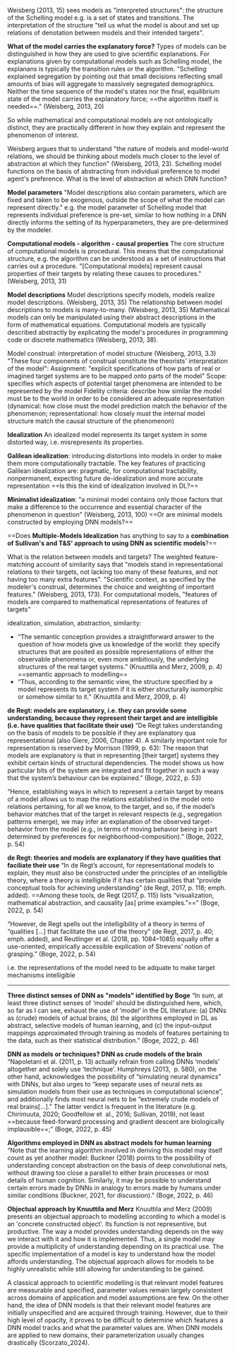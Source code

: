 Weisberg (2013, 15) sees models as "interpreted structures": the structure of the Schelling model e.g. is a set of states and transitions. The interpretation of the structure "tell us what the model is about and set up relations of denotation between models and their intended targets".

**What of the model carries the explanatory force?**
Types of models can be distinguished in how they are used to give scientific explanations. 
For explanations given by computational models such as Schelling model, the explanans is typically the transition rules or the algorithm. "Schelling explained segregation by pointing out that small decisions reflecting small amounts of bias will aggregate to massively segregated demographics. Neither the time sequence of the model's states nor the final, equilibrium state of the model carries the explanatory force; ==the algorithm itself is needed==." (Weisberg, 2013, 20)

So while mathematical and computational models are not ontologically distinct, they are practically different in how they explain and represent the phenomenon of interest.

Weisberg argues that to understand "the nature of models and model-world relations, we should be thinking about models much closer to the level of abstraction at which they function" (Weisberg, 2013, 23).
Schelling model functions on the basis of abstracting from individual preference to model agent's preference. 
What is the level of abstraction at which DNN function?

**Model parameters**
"Model descriptions also contain parameters, which are fixed and taken to be exogenous, outside the scope of what the model can represent directly."
e.g. the model parameter of Schelling model that represents individual preference is pre-set, similar to how nothing in a DNN directly informs the setting of its hyperparameters, they are pre-determined by the modeler.

**Computational models - algorithm - causal properties**
The core structure of computational models is procedural. This means that the computational structure, e.g. the algorithm can be understood as a set of instructions that carries out a procedure. 
"[Computational models] represent causal properties of their targets by relating these causes to procedures." (Weisberg, 2013, 31)

**Model descriptions**
Model descriptions specify models, models realize model descriptions. (Weisberg, 2013, 35)
The relationship between model descriptions to models is many-to-many. (Weisberg, 2013, 35)
Mathematical models can only be manipulated using their abstract descriptions in the form of mathematical equations.
Computational models are typically described abstractly by explicating the model's procedures in programming code or discrete mathematics (Weisberg, 2013, 38).

Model construal: interpretation of model structure (Weisberg, 2013, 3.3)
"These four components of construal constitute the theorists' interpretation of the model":
Assignment: "explicit specifications of how parts of real or imagined target systems are to be mapped onto parts of the model"
Scope: specifies which aspects of potential target phenomena are intended to be represented by the model
Fidelity criteria: describe how similar the model must be to the world in order to be considered an adequate representation (dynamical: how close must the model prediction match the behavior of the phenomenon; representational: how closely must the internal model structure match the causal structure of the phenomenon)

**Idealization**
An idealized model represents its target system in some distorted way, i.e. misrepresents its properties.

**Galilean idealization**: introducing distortions into models in order to make them more computationally tractable. The key features of practicing Galilean idealization are: pragmatic, for computational tractability, nonpermanent, expecting future de-idealization and more accurate representation
==Is this the kind of idealization involved in DL?==

**Minimalist idealization**: "a minimal model contains only those factors that make a difference to the occurrence and essential character of the phenomenon in question" (Weisberg, 2013, 100)
==Or are minimal models constructed by employing DNN models?==

==Does **Multiple-Models Idealization** has anything to say to a **combination of Sullivan's and T&S' approach to using DNN as scientific models**?==

What is the relation between models and targets?
The weighted feature-matching account of similarity says that "models stand in representational relations to their targets, not lacking too many of these features, and not having too many extra features".
"Scientific context, as specified by the modeler's construal, determines the choice and weighting of important features." (Weisberg, 2013, 173).
For computational models, "features of models are compared to mathematical representations of features of targets"



idealization, simulation, abstraction, similarity:
- “The semantic conception provides a straightforward answer to the question of how models give us knowledge of the world: they specify structures that are posited as possible representations of either the observable phenomena or, even more ambitiously, the underlying structures of the real target systems.” (Knuuttila and Merz, 2009, p. 4) ==semantic approach to modelling==
- “Thus, according to the semantic view, the structure specified by a model represents its target system if it is either structurally isomorphic or somehow similar to it.” (Knuuttila and Merz, 2009, p. 4)


**de Regt: models are explanatory, i.e. they can provide some understanding, because they represent their target and are intelligible (i.e. have qualities that facilitate their use)**
“De Regt takes understanding on the basis of models to be possible if they are explanatory qua representational (also Giere, 2006, Chapter 4). A similarly important role for representation is reserved by Morrison (1999, p. 63): The reason that models are explanatory is that in representing [their target] systems they exhibit certain kinds of structural dependencies. The model shows us how particular bits of the system are integrated and fit together in such a way that the system’s behaviour can be explained.” (Boge, 2022, p. 53)

“Hence, establishing ways in which to represent a certain target by means of a model allows us to map the relations established in the model onto relations pertaining, for all we know, to the target, and so, if the model’s behavior matches that of the target in relevant respects (e.g., segregation patterns emerge), we may infer an explanation of the observed target-behavior from the model (e.g., in terms of moving behavior being in part determined by preferences for neighborhood-composition).” (Boge, 2022, p. 54)

**de Regt: theories and models are explanatory if they have qualities that faciliate their use**
“In de Regt’s account, for representational models to explain, they must also be constructed under the principles of an intelligible theory, where a theory is intelligible if it has certain qualities that “provide conceptual tools for achieving understanding” (de Regt, 2017, p. 118; emph. added). ==Among these tools, de Regt (2017, p. 115) lists “visualization, mathematical abstraction, and causality [as] prime examples.”==” (Boge, 2022, p. 54)

“However, de Regt spells out the intelligibility of a theory in terms of “qualities [...] that facilitate the use of the theory” (de Regt, 2017, p. 40; emph. added), and Reutlinger et al. (2018, pp. 1084–1085) equally offer a use-oriented, empirically accessible explication of Strevens’ notion of grasping.” (Boge, 2022, p. 54)

i.e. the representations of the model need to be adquate to make target mechanisms intelligible

---



**Three distinct senses of DNN as "models" identified by Boge**
“In sum, at least three distinct senses of ‘model’ should be distinguished here, which, so far as I can see, exhaust the use of ‘model’ in the DL literature: (a) DNNs as (crude) models of actual brains, (b) the algorithms employed in DL as abstract, selective models of human learning, and (c) the input–output mappings approximated through training as models of features pertaining to the data, such as their statistical distribution.” (Boge, 2022, p. 46)

**DNN as models or techniques? DNN as crude models of the brain**
“Napoletani et al. (2011, p. 13) actually refrain from calling DNNs ‘models’ altogether and solely use ‘technique’. Humphreys (2013,  p. 580), on the other hand, acknowledges the possibility of “simulating neural dynamics” with DNNs, but also urges to “keep separate uses of neural nets as simulation models from their use as techniques in computational science”, and additionally finds most neural nets to be “extremely crude models of real brains[...].” The latter verdict is frequent in the literature (e.g. Chirimuuta, 2020; Goodfellow et  al., 2016; Sullivan, 2019), not least ==because feed-forward processing and gradient descent are biologically implausible==;” (Boge, 2022, p. 45)

**Algorithms employed in DNN as abstract models for human learning**
“Note that the learning algorithm involved in deriving this model may itself count as yet another model: Buckner (2018) points to the possibility of understanding concept abstraction on the basis of deep convolutional nets, without drawing too close a parallel to either brain processes or most details of human cognition. Similarly, it may be possible to understand certain errors made by DNNs in analogy to errors made by humans under similar conditions (Buckner, 2021, for discussion).” (Boge, 2022, p. 46) 

**Objectual approach by Knuuttila and Merz**
Knuuttila and Merz (2009) presents an objectual approach to modelling according to which a model is an 'concrete constructed object'. Its function is not representive, but productive. The way a model provides understanding depends on the way we interact with it and how it is implemented. Thus, a single model may provide a multiplicity of understanding depending on its practical use. The specific implementation of a model is key to understand how the model affords understanding. The objectual approach allows for models to be highly unrealistic while still allowing for understanding to be gained. 


A classical approach to scientific modelling is that relevant model features are measurable and specified, parameter values remain largely consistent across domains of application and model assumptions are few. On the other hand, the idea of DNN models is that their relevant model features are initially unspecified and are acquired through training. However, due to their high level of opacity, it proves to be difficult to determine which features a DNN model tracks and what the parameter values are. When DNN models are applied to new domains, their parameterization usually changes drastically (Scorzato_2024).